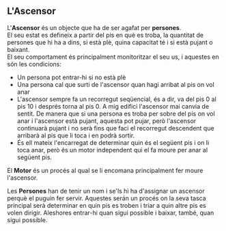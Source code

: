 ## L'Ascensor

L'**Ascensor** és un objecte que ha de ser agafat per **persones**.  
El seu estat es defineix a partir del pis en què es troba, 
la quantitat de persones que hi ha a dins, si està plè, quina capacitat té
i si està pujant o baixant.  
El seu comportament és principalment monitoritzar el seu us, i aquestes en són les condicions:  
 - Un persona pot entrar-hi si no està plè
 - Una persona cal que surti de l'ascensor quan hagi arribat al pis on vol anar
 - L'ascensor sempre fa un recorregut seqüencial, és a dir, va del pis 0 al pis 10 i després torna al pis 0.
  A mig edifici l'ascensor mai canvia de sentit. De manera que si una persona es troba per sobre
  del pis on vol anar i l'ascensor està pujant, aquesta pot pujar, però l'ascensor
  continuarà pujant i no serà fins que faci el recorregut descendent que arribarà al pis que li toca i en podrà sortir.
 - És ell mateix l'encarregat de determinar quin és el següent pis i on li toca anar, però és un motor independent
  qui el fa moure per anar al següent pis.
   
El **Motor** és un procés al qual se li encomana principalment fer moure l'ascensor.  

Les **Persones** han de tenir un nom i se'ls hi ha d'assignar un ascensor perquè el puguin fer servir. Aquestes serán un procés
on la seva tasca principal serà determinar en quin pis es troben i triar a quin altre pis es volen dirigir. Aleshores entrar-hi
quan sigui possible i baixar, també, quan sigui possible.